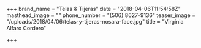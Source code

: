 +++
brand_name = "Telas & Tijeras"
date = "2018-04-06T11:54:58Z"
masthead_image = ""
phone_number = "(506) 8627-9136"
teaser_image = "/uploads/2018/04/06/telas-y-tijeras-nosara-face.jpg"
title = "Virginia Alfaro Cordero"

+++
